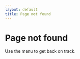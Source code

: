 ```yaml
---
layout: default
title: Page not found
---
```


# Page not found

Use the menu to get back on track.

<script> 
    switch (location.pathname) {
        case "/about-us": redirect("/about");
        case "/operators": redirect("/our-product");
    }
    function redirect(url) {
        window.location = location.origin + url;
    }
</script>
